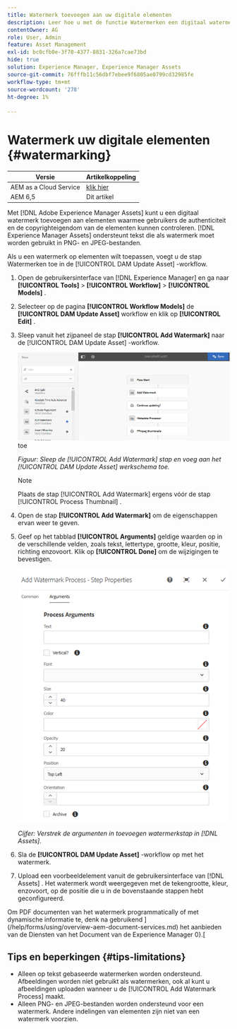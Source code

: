 ```yaml
---
title: Watermerk toevoegen aan uw digitale elementen
description: Leer hoe u met de functie Watermerken een digitaal watermerk aan elementen kunt toevoegen.
contentOwner: AG
role: User, Admin
feature: Asset Management
exl-id: bc0cfb0e-3f70-4377-8831-326a7cae73bd
hide: true
solution: Experience Manager, Experience Manager Assets
source-git-commit: 76fffb11c56dbf7ebee9f6805ae0799cd32985fe
workflow-type: tm+mt
source-wordcount: '278'
ht-degree: 1%

---
```


# Watermerk uw digitale elementen {#watermarking}

| Versie | Artikelkoppeling |
| -------- | ---------------------------- |
| AEM as a Cloud Service | [ klik hier ](https://experienceleague.adobe.com/docs/experience-manager-cloud-service/content/assets/manage/watermark-assets.html?lang=en) |
| AEM 6,5 | Dit artikel |

Met [!DNL Adobe Experience Manager Assets] kunt u een digitaal watermerk toevoegen aan elementen waarmee gebruikers de authenticiteit en de copyrighteigendom van de elementen kunnen controleren. [!DNL Experience Manager Assets] ondersteunt tekst die als watermerk moet worden gebruikt in PNG- en JPEG-bestanden.

Als u een watermerk op elementen wilt toepassen, voegt u de stap Watermerken toe in de [!UICONTROL DAM Update Asset] -workflow.

1. Open de gebruikersinterface van [!DNL Experience Manager] en ga naar **[!UICONTROL Tools]** > **[!UICONTROL Workflow]** > **[!UICONTROL Models]** .
1. Selecteer op de pagina **[!UICONTROL Workflow Models]** de **[!UICONTROL DAM Update Asset]** workflow en klik op **[!UICONTROL Edit]** .

1. Sleep vanuit het zijpaneel de stap **[!UICONTROL Add Watermark]** naar de [!UICONTROL DAM Update Asset] -workflow.

   ![ belemmering de [!UICONTROL Add Watermark] stap en voeg aan het [!UICONTROL DAM Update Asset] werkschema ](assets/add_watermark_step_aem_assets.png) toe

   *Figuur: Sleep de [!UICONTROL Add Watermark] stap en voeg aan het [!UICONTROL DAM Update Asset] werkschema toe.*

   >[!NOTE]
   >
   >Plaats de stap [!UICONTROL Add Watermark] ergens vóór de stap [!UICONTROL Process Thumbnail] .

1. Open de stap **[!UICONTROL Add Watermark]** om de eigenschappen ervan weer te geven.
1. Geef op het tabblad **[!UICONTROL Arguments]** geldige waarden op in de verschillende velden, zoals tekst, lettertype, grootte, kleur, positie, richting enzovoort. Klik op **[!UICONTROL Done]** om de wijzigingen te bevestigen.

   ![ Geef de argumenten op in de stap Watermerk toevoegen in [!DNL Assets]](assets/arguments_add_watermark_aem_assets.png)

   *Cijfer: Verstrek de argumenten in toevoegen watermerkstap in [!DNL Assets].*

1. Sla de **[!UICONTROL DAM Update Asset]** -workflow op met het watermerk.
1. Upload een voorbeeldelement vanuit de gebruikersinterface van [!DNL Assets] . Het watermerk wordt weergegeven met de tekengrootte, kleur, enzovoort, op de positie die u in de bovenstaande stappen hebt geconfigureerd.

Om PDF documenten van het watermerk programmatically of met dynamische informatie te, denk na gebruikend ](/help/forms/using/overview-aem-document-services.md) het aanbieden van de Diensten van het Document van de Experience Manager 0}.[

## Tips en beperkingen {#tips-limitations}

* Alleen op tekst gebaseerde watermerken worden ondersteund. Afbeeldingen worden niet gebruikt als watermerken, ook al kunt u afbeeldingen uploaden wanneer u de [!UICONTROL Add Watermark Process] maakt.
* Alleen PNG- en JPEG-bestanden worden ondersteund voor een watermerk. Andere indelingen van elementen zijn niet van een watermerk voorzien.
